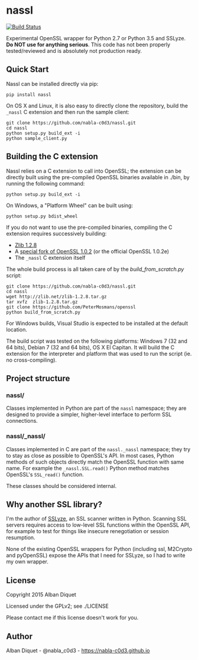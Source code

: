 nassl
=====


[![Build Status](https://travis-ci.org/nabla-c0d3/nassl.svg?branch=master)](https://travis-ci.org/nabla-c0d3/nassl)

Experimental OpenSSL wrapper for Python 2.7 or Python 3.5 and SSLyze. **Do NOT use for anything serious**. This code has not been 
properly tested/reviewed and is absolutely not production ready.

Quick Start
-----------

Nassl can be installed directly via pip:
    
    pip install nassl

On OS X and Linux, it is also easy to directly clone the repository, build the `_nassl` C extension and then run the
sample client:

    git clone https://github.com/nabla-c0d3/nassl.git
    cd nassl
    python setup.py build_ext -i
    python sample_client.py
    

Building the C extension
------------------------

Nassl relies on a C extension to call into OpenSSL; the extension can be directly built using the pre-compiled OpenSSL
binaries available in ./bin, by running the following command:

    python setup.py build_ext -i

On Windows, a "Platform Wheel" can be built using:

    python setup.py bdist_wheel
    
If you do not want to use the pre-compiled binaries, compiling the C extension requires successively building:
 
* [Zlib 1.2.8](http://zlib.net/zlib-1.2.8.tar.gz)
* A [special fork of OpenSSL 1.0.2](https://github.com/PeterMosmans/openssl) (or the official OpenSSL 1.0.2e)
* The `_nassl` C extension itself

The whole build process is all taken care of by the _build\_from\_scratch.py_ script: 

    git clone https://github.com/nabla-c0d3/nassl.git
    cd nassl
    wget http://zlib.net/zlib-1.2.8.tar.gz
    tar xvfz  zlib-1.2.8.tar.gz
    git clone https://github.com/PeterMosmans/openssl
    python build_from_scratch.py
    
For Windows builds, Visual Studio is expected to be installed at the default location. 

The build script was tested on the following platforms: Windows 7 (32 and 64 bits), Debian 7 (32 and 64 bits), 
OS X El Capitan. It will build the C extension for the interpreter and platform that was used to run the script 
(ie. no cross-compiling).
    

Project structure
-----------------

### nassl/

Classes implemented in Python are part of the `nassl` namespace; they are designed to provide a simpler, higher-level 
interface to perform SSL connections.


### nassl/_nassl/

Classes implemented in C are part of the `nassl._nassl` namespace; they try to stay as close as possible to OpenSSL's 
API. In most cases, Python methods of such objects directly match the OpenSSL function with same name. For example the 
`_nassl.SSL.read()` Python method matches OpenSSL's `SSL_read()` function. 

These classes should be considered internal.


Why another SSL library?
------------------------

I'm the author of [SSLyze](https://github.com/nabla-c0d3/sslyze), an SSL scanner written in Python. Scanning SSL servers 
requires access to low-level SSL functions within the OpenSSL API, for example to test for things like insecure 
renegotiation or session resumption.

None of the existing OpenSSL wrappers for Python (including ssl, M2Crypto and pyOpenSSL) expose the APIs that I need for 
SSLyze, so I had to write my own wrapper.


License
-------

Copyright 2015 Alban Diquet

Licensed under the GPLv2; see ./LICENSE

Please contact me if this license doesn't work for you.


Author
------

Alban Diquet - @nabla_c0d3 - https://nabla-c0d3.github.io
